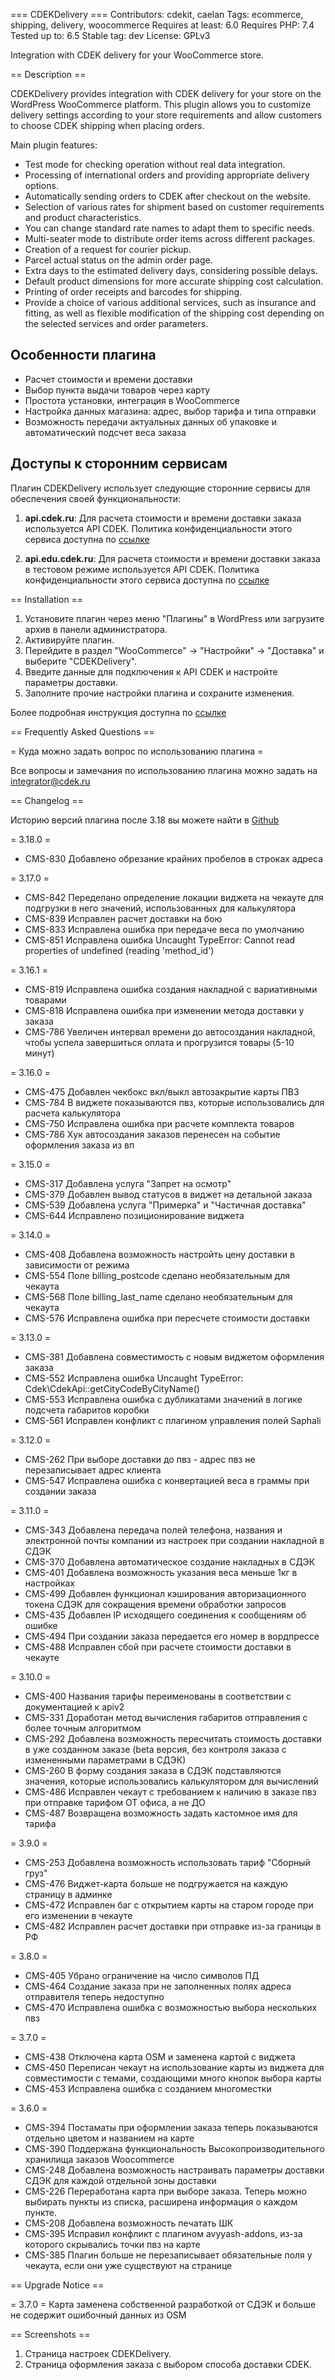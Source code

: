 === CDEKDelivery ===
Contributors: cdekit, caelan
Tags: ecommerce, shipping, delivery, woocommerce
Requires at least: 6.0
Requires PHP: 7.4
Tested up to: 6.5
Stable tag: dev
License: GPLv3

Integration with CDEK delivery for your WooCommerce store.

== Description ==

CDEKDelivery provides integration with CDEK delivery for your store on the WordPress WooCommerce platform. This 
plugin allows you to customize delivery settings according to your store requirements and allow customers to choose 
CDEK shipping when placing orders.

Main plugin features:

* Test mode for checking operation without real data integration.
* Processing of international orders and providing appropriate delivery options.
* Automatically sending orders to CDEK after checkout on the website.
* Selection of various rates for shipment based on customer requirements and product characteristics.
* You can change standard rate names to adapt them to specific needs.
* Multi-seater mode to distribute order items across different packages.
* Creation of a request for courier pickup.
* Parcel actual status on the admin order page.
* Extra days to the estimated delivery days, considering possible delays.
* Default product dimensions for more accurate shipping cost calculation.
* Printing of order receipts and barcodes for shipping.
* Provide a choice of various additional services, such as insurance and fitting, as well as flexible modification of the shipping cost depending on the selected services and order parameters.

## Особенности плагина
* Расчет стоимости и времени доставки
* Выбор пункта выдачи товаров через карту
* Простота установки, интеграция в WooCommerce
* Настройка данных магазина: адрес, выбор тарифа и типа отправки
* Возможность передачи актуальных данных об упаковке и автоматический подсчет веса заказа

## Доступы к сторонним сервисам

Плагин CDEKDelivery использует следующие сторонние сервисы для обеспечения своей функциональности:

1. **api.cdek.ru**: Для расчета стоимости и времени доставки заказа используется API CDEK. Политика конфиденциальности этого сервиса доступна по [ссылке](https://www.cdek.ru/ru/privacy_policy/)

2. **api.edu.cdek.ru**: Для расчета стоимости и времени доставки заказа в тестовом режиме используется API CDEK.
Политика конфиденциальности этого сервиса доступна по [ссылке](https://www.cdek.ru/ru/privacy_policy/)

== Installation ==

1. Установите плагин через меню "Плагины" в WordPress или загрузите архив в панели администратора.
2. Активируйте плагин.
3. Перейдите в раздел "WooCommerce" -> "Настройки" -> "Доставка" и выберите "CDEKDelivery".
4. Введите данные для подключения к API CDEK и настройте параметры доставки.
5. Заполните прочие настройки плагина и сохраните изменения.

Более подробная инструкция доступна по [ссылке](https://cdek-it.github.io/wordpress/)

== Frequently Asked Questions ==

= Куда можно задать вопрос по использованию плагина =

Все вопросы и замечания по использованию плагина можно задать на integrator@cdek.ru

== Сhangelog ==

Историю версий плагина после 3.18 вы можете найти в [Github](https://github.com/cdek-it/wordpress/releases)

= 3.18.0 =
* CMS-830 Добавлено обрезание крайних пробелов в строках адреса

= 3.17.0 =
* CMS-842 Переделано определение локации виджета на чекауте для подгрузки в него значений, использованных для калькулятора
* CMS-839 Исправлен расчет доставки на бою
* CMS-833 Исправлена ошибка при передаче веса по умолчанию
* CMS-851 Исправлена ошибка Uncaught TypeError: Cannot read properties of undefined (reading 'method_id')

= 3.16.1 =
* CMS-819 Исправлена ошибка создания накладной с вариативными товарами
* CMS-818 Исправлена ошибка при изменении метода доставки у заказа
* CMS-786 Увеличен интервал времени до автосоздания накладной, чтобы успела завершиться оплата и прогрузится товары
(5-10 минут)

= 3.16.0 =
* CMS-475 Добавлен чекбокс вкл/выкл автозакрытие карты ПВЗ
* CMS-784 В виджете показываются пвз, которые использовались для расчета калькулятора
* CMS-750 Исправлена ошибка при расчете комплекта товаров
* CMS-786 Хук автосоздания заказов перенесен на событие оформления заказа из вп

= 3.15.0 =
* CMS-317 Добавлена услуга "Запрет на осмотр"
* CMS-379 Добавлен вывод статусов в виджет на детальной заказа
* CMS-539 Добавлена услуга "Примерка" и "Частичная доставка"
* CMS-644 Исправлено позиционирование виджета

= 3.14.0 =
* CMS-408 Добавлена возможность настройть цену доставки в зависимости от режима
* CMS-554 Поле billing_postcode сделано необязательным для чекаута
* CMS-568 Поле billing_last_name сделано необязательным для чекаута
* CMS-576 Исправлена ошибка при пересчете стоимости доставки

= 3.13.0 =
* CMS-381 Добавлена совместимость с новым виджетом оформления заказа
* CMS-552 Исправлена ошибка Uncaught TypeError: Cdek\CdekApi::getCityCodeByCityName()
* CMS-553 Исправлена ошибка с дубликатами значений в логике подсчета габаритов коробки
* CMS-561 Исправлен конфликт с плагином управления полей Saphali

= 3.12.0 =
* CMS-262 При выборе доставки до пвз - адрес пвз не перезаписывает адрес клиента
* CMS-547 Исправлена ошибка с конвертацией веса в граммы при создании заказа

= 3.11.0 =
* CMS-343 Добавлена передача полей телефона, названия и электронной почты компании из настроек при создании накладной в
СДЭК
* CMS-370 Добавлена автоматическое создание накладных в СДЭК
* CMS-401 Добавлена возможность указания веса меньше 1кг в настройках
* CMS-499 Добавлен функционал кэширования авторизационного токена СДЭК для сокращения времени обработки запросов
* CMS-435 Добавлен IP исходящего соединения к сообщениям об ошибке
* CMS-494 При создании заказа передается его номер в вордпрессе
* CMS-488 Исправлен сбой при расчете стоимости доставки в чекауте

= 3.10.0 =
* CMS-400 Названия тарифы переименованы в соответствии с документацией к apiv2
* CMS-331 Доработан метод вычисления габаритов отправления с более точным алгоритмом
* CMS-292 Добавлена возможность пересчитать стоимость доставки в уже созданном заказе (beta версия, без контроля заказа
с измененными параметрами в СДЭК)
* CMS-260 В форму создания заказа в СДЭК подставляются значения, которые использовались калькулятором для вычислений
* CMS-486 Исправлен чекаут с требованием к наличию в заказе пвз при отправке тарифом ОТ офиса, а не ДО
* CMS-487 Возвращена возможность задать кастомное имя для тарифа

= 3.9.0 =
* CMS-253 Добавлена возможность использовать тариф "Сборный груз"
* CMS-476 Виджет-карта больше не подгружается на каждую страницу в админке
* CMS-472 Исправлен баг с открытием карты на старом городе при его изменении в чекауте
* CMS-482 Исправлен расчет доставки при отправке из-за границы в РФ

= 3.8.0 =
* CMS-405 Убрано ограничение на число символов ПД
* CMS-464 Создание заказа при не заполненных полях адреса отправителя теперь недоступно
* CMS-470 Исправлена ошибка с возможностью выбора нескольких пвз

= 3.7.0 =
* CMS-438 Отключена карта OSM и заменена картой с виджета
* CMS-450 Переписан чекаут на использование карты из виджета для совместимости с темами, создающими много кнопок выбора
карты
* CMS-453 Исправлена ошибка с созданием многоместки

= 3.6.0 =
* CMS-394 Постаматы при оформлении заказа теперь показываются отдельно цветом и названием на карте
* CMS-390 Поддержана функциональность Высокопроизводительного хранилища заказов Woocommerce
* CMS-248 Добавлена возможность настраивать параметры доставки СДЭК для каждой отдельной зоны доставки
* CMS-226 Переработана карта при выборе заказа. Теперь можно выбирать пункты из списка, расширена информация о каждом
пункте.
* CMS-208 Добавлена возможность печатать ШК
* CMS-395 Исправил конфликт с плагином avyyash-addons, из-за которого скрывались точки пвз на карте
* CMS-385 Плагин больше не перезаписывает обязательные поля у чекаута, если они уже существуют на странице

== Upgrade Notice ==

= 3.7.0 =
Карта заменена собственной разработкой от СДЭК и больше не содержит ошибочный данных из OSM

== Screenshots ==

1. Страница настроек CDEKDelivery.
2. Страница оформления заказа с выбором способа доставки CDEK.
